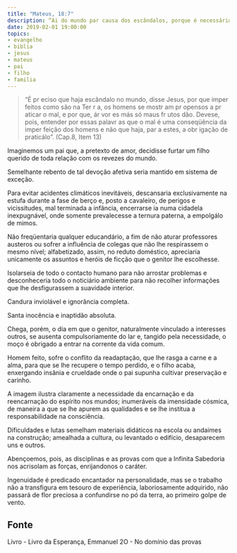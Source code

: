 ```yaml
---
title: "Mateus, 18:7"
description: “Ai do mundo par causa dos escândalos, porque é necessário que venham escândalos, mas ai daquele por quem o escândalo vier.”
date: 2019-02-01 19:00:00
topics: 
- evangelho
- biblia
- jesus
- mateus
- pai
- filho
- familia
---
```


> “É pr eciso que haja escândalo no mundo, disse Jesus,
por que imper feitos como são na Ter r a, os homens se mostr am
pr opensos a pr aticar o mal, e por que, ár vor es más só maus
fr utos dão. Deve­se, pois, entender por essas palavr as que o
mal é uma conseqüência da imper feição dos homens e não que
haja, par a estes, a obr igação de praticá­lo”.
(Cap.8, Item 13)

Imaginemos um pai que, a pretexto de amor, decidisse furtar um filho
querido de toda relação com os revezes do mundo.

Semelhante rebento de tal devoção afetiva seria mantido em sistema de
exceção.

Para evitar acidentes climáticos inevitáveis, descansaria exclusivamente na
estufa durante a fase de berço e, posto a cavaleiro, de perigos e vicissitudes, mal
terminada a infância, encerrar­se ia numa cidadela inexpugnável, onde somente
prevalecesse a ternura paterna, a empolgá­lo de mimos.

Não freqüentaria qualquer educandário, a fim de não aturar professores
austeros ou sofrer a influência de colegas que não lhe respirassem o mesmo nível;
alfabetizado, assim, no reduto doméstico, apreciaria unicamente os assuntos e heróis
de ficção que o genitor lhe escolhesse.

Isolar­se­ia de todo o contacto humano para não arrostar problemas e
desconheceria todo o noticiário ambiente para não recolher informações que lhe
desfigurassem a suavidade interior.

Candura inviolável e ignorância completa.

Santa inocência e inaptidão absoluta.

Chega, porém, o dia em que o genitor, naturalmente vinculado a interesses
outros, se ausenta compulsoriamente do lar e, tangido pela necessidade, o moço é
obrigado a entrar na corrente da vida comum.

Homem feito, sofre o conflito da readaptação, que lhe rasga a carne e a
alma, para que se lhe recupere o tempo perdido, e o filho acaba, enxergando insânia
e crueldade onde o pai supunha cultivar preservação e carinho.

A imagem ilustra claramente a necessidade da encarnação e da
reencarnação do espírito nos mundos; inumeráveis da imensidade cósmica, de
maneira a que se lhe apurem as qualidades e se lhe institua a responsabilidade na
consciência.

Dificuldades e lutas semelham materiais didáticos na escola ou andaimes na
construção; amealhada a cultura, ou levantado o edifício, desaparecem uns e outros.

Abençoemos, pois, as disciplinas e as provas com que a Infinita Sabedoria
nos acrisolam as forças, enrijando­nos o caráter.

Ingenuidade é predicado encantador na personalidade, mas se o trabalho
não a transfigura em tesouro de experiência, laboriosamente adquirido, não passará
de flor preciosa a confundir­se no pó da terra, ao primeiro golpe de vento.



## Fonte
Livro - Livro da Esperança, Emmanuel
2O - No domínio das provas

